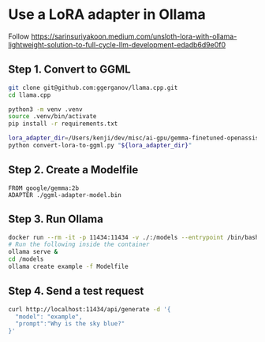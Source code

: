 # Use a LoRA adapter in Ollama

Follow https://sarinsuriyakoon.medium.com/unsloth-lora-with-ollama-lightweight-solution-to-full-cycle-llm-development-edadb6d9e0f0


## Step 1. Convert to GGML

```bash
git clone git@github.com:ggerganov/llama.cpp.git
cd llama.cpp

python3 -m venv .venv
source .venv/bin/activate
pip install -r requirements.txt

lora_adapter_dir=/Users/kenji/dev/misc/ai-gpu/gemma-finetuned-openassistant
python convert-lora-to-ggml.py "${lora_adapter_dir}"
```

## Step 2. Create a Modelfile

```dockerifle
FROM google/gemma:2b
ADAPTER ./ggml-adapter-model.bin
```

## Step 3. Run Ollama

```bash
docker run --rm -it -p 11434:11434 -v ./:/models --entrypoint /bin/bash ollama/ollama:latest
# Run the following inside the container
ollama serve &
cd /models
ollama create example -f Modelfile
```

## Step 4. Send a test request

```bash
curl http://localhost:11434/api/generate -d '{
  "model": "example",
  "prompt":"Why is the sky blue?"
}'
```
